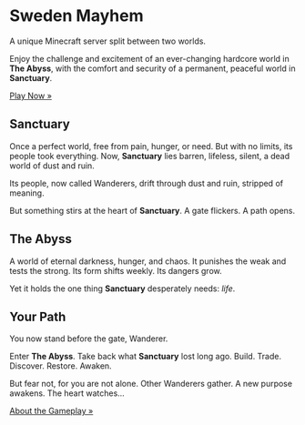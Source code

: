 # Sweden Mayhem

A unique Minecraft server split between two worlds.

Enjoy the challenge and excitement of an ever-changing hardcore world in **The Abyss**, with the comfort and security of a permanent, peaceful world in **Sanctuary**.

[Play Now »](/minecraft/play)

## Sanctuary

Once a perfect world, free from pain, hunger, or need.
But with no limits, its people took everything.
Now, **Sanctuary** lies barren, lifeless, silent, a dead world of dust and ruin.

Its people, now called Wanderers, drift through dust and ruin, stripped of meaning.

But something stirs at the heart of **Sanctuary**.
A gate flickers. A path opens.

## The Abyss

A world of eternal darkness, hunger, and chaos.
It punishes the weak and tests the strong.
Its form shifts weekly. Its dangers grow.

Yet it holds the one thing **Sanctuary** desperately needs: *life*.

## Your Path

You now stand before the gate, Wanderer.

Enter **The Abyss**. Take back what **Sanctuary** lost long ago.
Build. Trade. Discover. Restore. Awaken.

But fear not, for you are not alone.
Other Wanderers gather. A new purpose awakens.
The heart watches...

[About the Gameplay »](/minecraft/gameplay)
